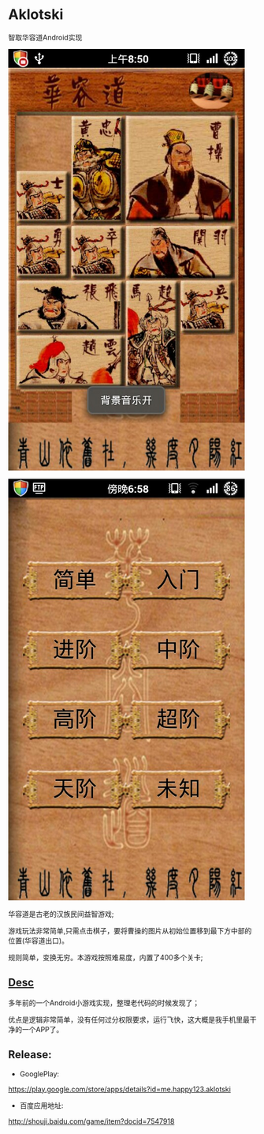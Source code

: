 # Aklotski
智取华容道Android实现

![screenshot1](assets/screenshot1.jpg)

![screenshot2](assets/screenshot2.jpg)

华容道是古老的汉族民间益智游戏;

游戏玩法非常简单,只需点击棋子，要将曹操的图片从初始位置移到最下方中部的位置(华容道出口)。

规则简单，变换无穷。本游戏按照难易度，内置了400多个关卡;

## [Desc](https://happy123.me/blog/2015/03/03/huarongdao/)

多年前的一个Android小游戏实现，整理老代码的时候发现了；

优点是逻辑非常简单，没有任何过分权限要求，运行飞快，这大概是我手机里最干净的一个APP了。

## Release:

* GooglePlay:

https://play.google.com/store/apps/details?id=me.happy123.aklotski

* 百度应用地址:

http://shouji.baidu.com/game/item?docid=7547918

